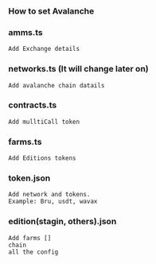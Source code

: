 ### How to set Avalanche

### amms.ts

```
Add Exchange details
```

### networks.ts (It will change later on)

```
Add avalanche chain datails
```

### contracts.ts

```
Add mulltiCall token
```

### farms.ts

```
Add Editions tokens
```

### token.json

```
Add network and tokens.
Example: Bru, usdt, wavax
```

### edition(stagin, others).json

```
Add farms []
chain
all the config
```
